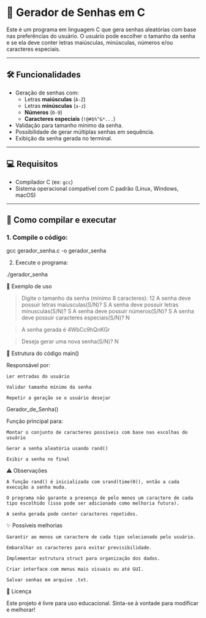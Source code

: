# 🔐 Gerador de Senhas em C

Este é um programa em linguagem C que gera senhas aleatórias com base nas preferências do usuário. O usuário pode escolher o tamanho da senha e se ela deve conter letras maiúsculas, minúsculas, números e/ou caracteres especiais.

---

## 🛠️ Funcionalidades

- Geração de senhas com:
  - Letras **maiúsculas** (`A-Z`)
  - Letras **minúsculas** (`a-z`)
  - **Números** (`0-9`)
  - **Caracteres especiais** (`!@#$%^&*...`)
- Validação para tamanho mínimo da senha.
- Possibilidade de gerar múltiplas senhas em sequência.
- Exibição da senha gerada no terminal.

---

## 💻 Requisitos

- Compilador C (ex: `gcc`)
- Sistema operacional compatível com C padrão (Linux, Windows, macOS)

---

## 🚀 Como compilar e executar

### 1. Compile o código:


gcc gerador_senha.c -o gerador_senha

2. Execute o programa:

./gerador_senha

🧪 Exemplo de uso

> Digite o tamanho da senha (mínimo 8 caracteres): 12
> A senha deve possuir letras maiusculas(S/N)? S
> A senha deve possuir letras minusculas(S/N)? S
> A senha deve possuir números(S/N)? S
> A senha deve possuir caracteres especiais(S/N)? N

> A senha gerada é 4WbCc9hQnKGr

> Deseja gerar uma nova senha(S/N)? N

📄 Estrutura do código
main()

Responsável por:

    Ler entradas do usuário

    Validar tamanho mínimo da senha

    Repetir a geração se o usuário desejar

Gerador_de_Senha()

Função principal para:

    Montar o conjunto de caracteres possíveis com base nas escolhas do usuário

    Gerar a senha aleatória usando rand()

    Exibir a senha no final

⚠️ Observações

    A função rand() é inicializada com srand(time(0)), então a cada execução a senha muda.

    O programa não garante a presença de pelo menos um caractere de cada tipo escolhido (isso pode ser adicionado como melhoria futura).

    A senha gerada pode conter caracteres repetidos.

✨ Possíveis melhorias

    Garantir ao menos um caractere de cada tipo selecionado pelo usuário.

    Embaralhar os caracteres para evitar previsibilidade.

    Implementar estrutura struct para organização dos dados.

    Criar interface com menus mais visuais ou até GUI.

    Salvar senhas em arquivo .txt.

📜 Licença

Este projeto é livre para uso educacional. Sinta-se à vontade para modificar e melhorar!
